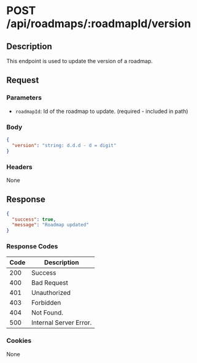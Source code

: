 # POST /api/roadmaps/:roadmapId/version

## Description

This endpoint is used to update the version of a roadmap.

## Request

### Parameters

- `roadmapId`: Id of the roadmap to update. (required - included in path)

### Body

```json
{
  "version": "string: d.d.d - d = digit"
}
```

### Headers

None

## Response

```json
{
  "success": true,
  "message": "Roadmap updated"
}
```

### Response Codes

| Code | Description            |
|------|------------------------|
| 200  | Success                |
| 400  | Bad Request            |
| 401  | Unauthorized           |
| 403  | Forbidden              |
| 404  | Not Found.             |
| 500  | Internal Server Error. |

### Cookies

None